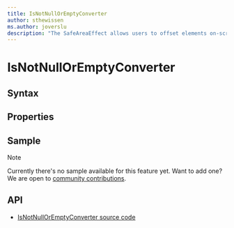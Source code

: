 ```yaml
---
title: IsNotNullOrEmptyConverter
author: sthewissen
ms.author: joverslu
description: "The SafeAreaEffect allows users to offset elements on-screen based on the current active safe area."
---
```


# IsNotNullOrEmptyConverter

## Syntax

## Properties

## Sample

> [!NOTE]
>  Currently there's no sample available for this feature yet. Want to add one? We are open to [community contributions](https://github.com/xamarin/XamarinCommunityToolkit).

<!-- [IsNotNullOrEmptyConverter sample page Source](https://github.com/xamarin/XamarinCommunityToolkit)

You can see this in action in the [Xamarin Community Toolkit Sample App](https://github.com/xamarin/XamarinCommunityToolkit). -->

## API

* [IsNotNullOrEmptyConverter source code](https://github.com/xamarin/XamarinCommunityToolkit/blob/main/XamarinCommunityToolkit/Converters/IsNotNullOrEmptyConverter.shared.cs)
